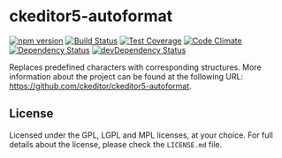 ckeditor5-autoformat
========================================

[![npm version](https://badge.fury.io/js/%40ckeditor%2Fckeditor5-autoformat.svg)](https://www.npmjs.com/package/@ckeditor/ckeditor5-autoformat)
[![Build Status](https://travis-ci.org/ckeditor/ckeditor5-autoformat.svg?branch=master)](https://travis-ci.org/ckeditor/ckeditor5-autoformat)
[![Test Coverage](https://codeclimate.com/github/ckeditor/ckeditor5-autoformat/badges/coverage.svg)](https://codeclimate.com/github/ckeditor/ckeditor5-autoformat/coverage)
[![Code Climate](https://codeclimate.com/github/ckeditor/ckeditor5-autoformat/badges/gpa.svg)](https://codeclimate.com/github/ckeditor/ckeditor5-autoformat)
[![Dependency Status](https://david-dm.org/ckeditor/ckeditor5-autoformat/status.svg)](https://david-dm.org/ckeditor/ckeditor5-autoformat#info=dependencies)
[![devDependency Status](https://david-dm.org/ckeditor/ckeditor5-autoformat/dev-status.svg)](https://david-dm.org/ckeditor/ckeditor5-autoformat#info=devDependencies)

Replaces predefined characters with corresponding structures. More information about the project can be found at the following URL: <https://github.com/ckeditor/ckeditor5-autoformat>.

## License

Licensed under the GPL, LGPL and MPL licenses, at your choice. For full details about the license, please check the `LICENSE.md` file.
